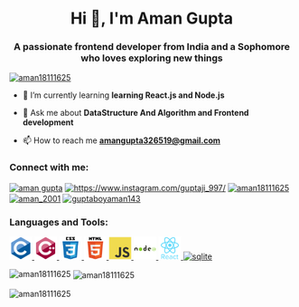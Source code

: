 <h1 align="center">Hi 👋, I'm Aman Gupta</h1>
<h3 align="center">A passionate frontend developer from India and a Sophomore who loves exploring new things</h3>

<p align="left"> <a href="https://github.com/ryo-ma/github-profile-trophy"><img src="https://github-profile-trophy.vercel.app/?username=aman18111625" alt="aman18111625" /></a> </p>

- 🌱 I’m currently learning **learning React.js and Node.js**

- 💬 Ask me about **DataStructure And Algorithm and Frontend development**

- 📫 How to reach me **amangupta326519@gmail.com**

<h3 align="left">Connect with me:</h3>
<p align="left">
<a href="https://linkedin.com/in/aman gupta" target="blank"><img align="center" src="https://raw.githubusercontent.com/rahuldkjain/github-profile-readme-generator/master/src/images/icons/Social/linked-in-alt.svg" alt="aman gupta" height="30" width="40" /></a>
<a href="https://instagram.com/https://www.instagram.com/guptaji_997/" target="blank"><img align="center" src="https://raw.githubusercontent.com/rahuldkjain/github-profile-readme-generator/master/src/images/icons/Social/instagram.svg" alt="https://www.instagram.com/guptaji_997/" height="30" width="40" /></a>
<a href="https://www.codechef.com/users/aman18111625" target="blank"><img align="center" src="https://cdn.jsdelivr.net/npm/simple-icons@3.1.0/icons/codechef.svg" alt="aman18111625" height="30" width="40" /></a>
<a href="https://www.leetcode.com/aman_2001" target="blank"><img align="center" src="https://raw.githubusercontent.com/rahuldkjain/github-profile-readme-generator/master/src/images/icons/Social/leet-code.svg" alt="aman_2001" height="30" width="40" /></a>
<a href="https://auth.geeksforgeeks.org/user/guptaboyaman143" target="blank"><img align="center" src="https://raw.githubusercontent.com/rahuldkjain/github-profile-readme-generator/master/src/images/icons/Social/geeks-for-geeks.svg" alt="guptaboyaman143" height="30" width="40" /></a>
</p>

<h3 align="left">Languages and Tools:</h3>
<p align="left"> <a href="https://www.cprogramming.com/" target="_blank"> <img src="https://raw.githubusercontent.com/devicons/devicon/master/icons/c/c-original.svg" alt="c" width="40" height="40"/> </a> <a href="https://www.w3schools.com/cpp/" target="_blank"> <img src="https://raw.githubusercontent.com/devicons/devicon/master/icons/cplusplus/cplusplus-original.svg" alt="cplusplus" width="40" height="40"/> </a> <a href="https://www.w3schools.com/css/" target="_blank"> <img src="https://raw.githubusercontent.com/devicons/devicon/master/icons/css3/css3-original-wordmark.svg" alt="css3" width="40" height="40"/> </a> <a href="https://www.w3.org/html/" target="_blank"> <img src="https://raw.githubusercontent.com/devicons/devicon/master/icons/html5/html5-original-wordmark.svg" alt="html5" width="40" height="40"/> </a> <a href="https://developer.mozilla.org/en-US/docs/Web/JavaScript" target="_blank"> <img src="https://raw.githubusercontent.com/devicons/devicon/master/icons/javascript/javascript-original.svg" alt="javascript" width="40" height="40"/> </a> <a href="https://nodejs.org" target="_blank"> <img src="https://raw.githubusercontent.com/devicons/devicon/master/icons/nodejs/nodejs-original-wordmark.svg" alt="nodejs" width="40" height="40"/> </a> <a href="https://reactjs.org/" target="_blank"> <img src="https://raw.githubusercontent.com/devicons/devicon/master/icons/react/react-original-wordmark.svg" alt="react" width="40" height="40"/> </a> <a href="https://www.sqlite.org/" target="_blank"> <img src="https://www.vectorlogo.zone/logos/sqlite/sqlite-icon.svg" alt="sqlite" width="40" height="40"/> </a> </p>

<p><img align="left" src="https://github-readme-stats.vercel.app/api/top-langs?username=aman18111625&show_icons=true&locale=en&layout=compact" alt="aman18111625" /></p>

<p>&nbsp;<img align="center" src="https://github-readme-stats.vercel.app/api?username=aman18111625&show_icons=true&locale=en" alt="aman18111625" /></p>

<p><img align="center" src="https://github-readme-streak-stats.herokuapp.com/?user=aman18111625&" alt="aman18111625" /></p>
